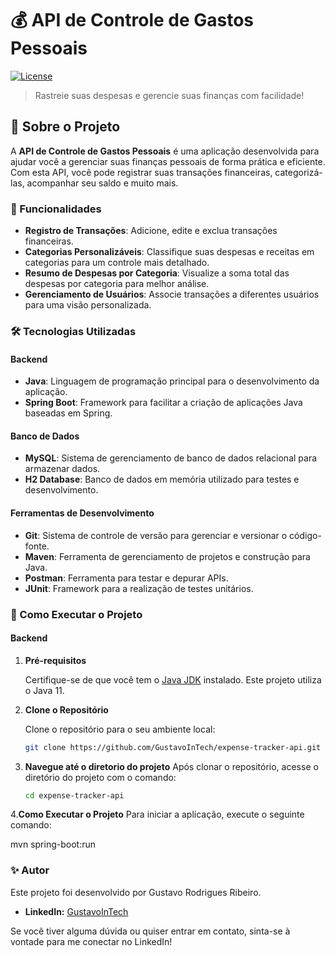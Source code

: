 # 💰 API de Controle de Gastos Pessoais

[![License](https://img.shields.io/badge/License-MIT-blue.svg)](https://github.com/GustavoInTech/expense-tracker-api/blob/main/LICENSE)

> Rastreie suas despesas e gerencie suas finanças com facilidade!
## 🚀 Sobre o Projeto
A **API de Controle de Gastos Pessoais** é uma aplicação desenvolvida para ajudar você a gerenciar suas finanças pessoais de forma prática e eficiente. Com esta API, você pode registrar suas transações financeiras, categorizá-las, acompanhar seu saldo e muito mais.


### 🎯 Funcionalidades

- **Registro de Transações**: Adicione, edite e exclua transações financeiras.
- **Categorias Personalizáveis**: Classifique suas despesas e receitas em categorias para um controle mais detalhado.
- **Resumo de Despesas por Categoria**: Visualize a soma total das despesas por categoria para melhor análise.
- **Gerenciamento de Usuários**: Associe transações a diferentes usuários para uma visão personalizada.

### 🛠️ Tecnologias Utilizadas
#### Backend
- **Java**: Linguagem de programação principal para o desenvolvimento da aplicação.
- **Spring Boot**: Framework para facilitar a criação de aplicações Java baseadas em Spring.
#### Banco de Dados
- **MySQL**: Sistema de gerenciamento de banco de dados relacional para armazenar dados.
- **H2 Database**: Banco de dados em memória utilizado para testes e desenvolvimento.
#### Ferramentas de Desenvolvimento
- **Git**: Sistema de controle de versão para gerenciar e versionar o código-fonte.
- **Maven**: Ferramenta de gerenciamento de projetos e construção para Java.
- **Postman**: Ferramenta para testar e depurar APIs.
- **JUnit**: Framework para a realização de testes unitários.
### 🚀 Como Executar o Projeto

#### Backend

1. **Pré-requisitos**

   Certifique-se de que você tem o [Java JDK](https://www.oracle.com/java/technologies/javase-jdk11-downloads.html) instalado. Este projeto utiliza o Java 11.

2. **Clone o Repositório**

   Clone o repositório para o seu ambiente local:

   ```bash
   git clone https://github.com/GustavoInTech/expense-tracker-api.git
3. **Navegue até o diretorio do projeto**
   Após clonar o repositório, acesse o diretório do projeto com o comando:

    ```bash
    cd expense-tracker-api
4.**Como Executar o Projeto**
Para iniciar a aplicação, execute o seguinte comando:
    
  mvn spring-boot:run

### ✨ Autor

Este projeto foi desenvolvido por Gustavo Rodrigues Ribeiro.

- **LinkedIn:** [GustavoInTech](https://www.linkedin.com/in/gustavointech/)

Se você tiver alguma dúvida ou quiser entrar em contato, sinta-se à vontade para me conectar no LinkedIn!

